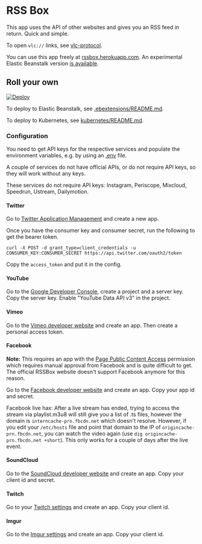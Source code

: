 # RSS Box

This app uses the API of other websites and gives you an RSS feed in return. Quick and simple.

To open `vlc://` links, see [vlc-protocol](https://github.com/stefansundin/vlc-protocol).

You can use this app freely at [rssbox.herokuapp.com](https://rssbox.herokuapp.com/). An experimental Elastic Beanstalk version [is available](https://rssbox.us-west-2.elasticbeanstalk.com/).

## Roll your own

[![Deploy](https://www.herokucdn.com/deploy/button.png)](https://heroku.com/deploy?template=https://github.com/stefansundin/rssbox)

To deploy to Elastic Beanstalk, see [.ebextensions/README.md](.ebextensions/README.md).

To deploy to Kubernetes, see [kubernetes/README.md](kubernetes/README.md).

### Configuration

You need to get API keys for the respective services and populate the environment variables, e.g. by using an [.env](.env.example) file.

A couple of services do not have official APIs, or do not require API keys, so they will work without any keys.

These services do not require API keys: Instagram, Periscope, Mixcloud, Speedrun, Ustream, Dailymotion.

#### Twitter

Go to [Twitter Application Management](https://apps.twitter.com/) and create a new app.

Once you have the consumer key and consumer secret, run the following to get the bearer token.

```
curl -X POST -d grant_type=client_credentials -u CONSUMER_KEY:CONSUMER_SECRET https://api.twitter.com/oauth2/token
```

Copy the `access_token` and put it in the config.

#### YouTube

Go to the [Google Developer Console](https://console.developers.google.com/), create a project and a server key. Copy the server key. Enable "YouTube Data API v3" in the project.

#### Vimeo

Go to the [Vimeo developer website](https://developer.vimeo.com/apps) and create an app. Then create a personal access token.

#### Facebook

**Note:** This requires an app with the [Page Public Content Access](https://developers.facebook.com/docs/apps/review/feature#reference-PAGES_ACCESS) permission which requires manual approval from Facebook and is quite difficult to get. The official RSSBox website doesn't support Facebook anymore for this reason.

Go to the [Facebook developer website](https://developers.facebook.com/) and create an app. Copy your app id and secret.

Facebook live hax: After a live stream has ended, trying to access the stream via playlist.m3u8 will still give you a list of .ts files, however the domain is `interncache-prn.fbcdn.net` which doesn't resolve. However, if you edit your `/etc/hosts` file and point that domain to the IP of `origincache-prn.fbcdn.net`, you can watch the video again (use `dig origincache-prn.fbcdn.net +short`). This only works for a couple of days after the live event.

#### SoundCloud

Go to the [SoundCloud developer website](https://soundcloud.com/you/apps) and create an app. Copy your client id and secret.

#### Twitch

Go to your [Twitch settings](https://www.twitch.tv/settings/connections) and create an app. Copy your client id.

#### Imgur

Go to the [Imgur settings](https://imgur.com/account/settings/apps) and create an app. Copy your client id.
